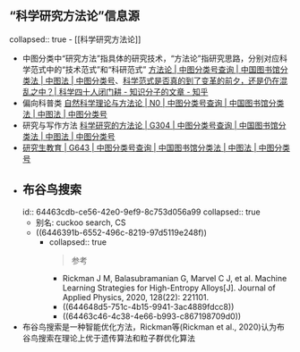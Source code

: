 ## “科学研究方法论”信息源
collapsed:: true
	- [[科学研究方法论]]
- 中图分类中“研究方法”指具体的研究技术，“方法论”指研究思路，分别对应科学范式中的“技术范式”和“科研范式” [方法论 | 中图分类号查询 | 中国图书馆分类法 | 中图法 | 中图分类号](https://www.clcindex.com/search/?wd=%E6%96%B9%E6%B3%95%E8%AE%BA)、[科学范式是否真的到了变革的前夕，还是仍在混乱之中？| 科学四十人闭门耕 - 知识分子的文章 - 知乎](https://zhuanlan.zhihu.com/p/578904119)
- 偏向科普类 [自然科学理论与方法论 | N0 | 中图分类号查询 | 中国图书馆分类法 | 中图法 | 中图分类号](https://www.clcindex.com/category/N0/)
- 研究与写作方法 [科学研究的方法论 | G304 | 中图分类号查询 | 中国图书馆分类法 | 中图法 | 中图分类号](https://www.clcindex.com/category/G304/)
- [研究生教育 | G643 | 中图分类号查询 | 中国图书馆分类法 | 中图法 | 中图分类号](https://www.clcindex.com/category/G643/)
- ## 布谷鸟搜索
  id:: 64463cdb-ce56-42e0-9ef9-8c753d056a99
  collapsed:: true
	- 别名: cuckoo search, CS
	- ((6446391b-6552-496c-8219-97d5119e248f))
		- collapsed:: true
		  > 参考
			- Rickman J M, Balasubramanian G, Marvel C J, et al. Machine Learning Strategies for High-Entropy Alloys[J]. Journal of Applied Physics, 2020, 128(22): 221101.
			- ((644648d5-751c-4b15-9941-3ac4889fdcc8))
			- ((64463c46-4c38-4e66-b993-c867198709d0))
- 布谷鸟搜索是一种智能优化方法，Rickman等(Rickman et al., 2020)认为布谷鸟搜索在理论上优于遗传算法和粒子群优化算法